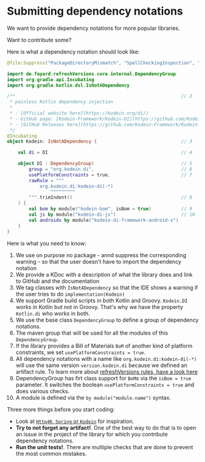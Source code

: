 # Submitting dependency notations

We want to provide dependency notations for more popular libraries.

Want to contribute some?

Here is what a dependency notation should look like:

```kotlin
@file:Suppress("PackageDirectoryMismatch", "SpellCheckingInspection", "unused") // 1

import de.fayard.refreshVersions.core.internal.DependencyGroup
import org.gradle.api.Incubating
import org.gradle.kotlin.dsl.IsNotADependency

/**                                                             // 2
 * painless Kotlin dependency injection
 *
 * - [Official website here](https://kodein.org/di/)
 * - GitHub page: [Kodein-Framework/Kodein-DI](https://github.com/Kodein-Framework/Kodein-DI)
 * - [GitHub Releases here](https://github.com/Kodein-Framework/Kodein-DI/releases)
 */
@Incubating
object Kodein: IsNotADependency {                               // 3

    val di = DI                                                 // 4

    object DI : DependencyGroup(                                // 5
        group = "org.kodein.di",                                // 6
        usePlatformConstraints = true,                          // 7
        rawRule = """
            org.kodein.di:kodein-di(-*)
                ^^^^^^^^^
        """.trimIndent()                                        // 8
    ) {
        val bom by module("kodein-bom", isBom = true)           // 9
        val js by module("kodein-di-js")                        // 10
        val androidx by module("kodein-di-framework-android-x")
    }
}
```

Here is what you need to know:

1. We use on purpose no package - annd suppress the corresponding warning - so that the user doesn't have to import the dependency notation
2. We provide a KDoc with a description of what the library does and link to GitHub and the documentation
3. We tag classes with `IsNotADependency` so that the IDE shows a warning if the user tries to do `implementation(Kodein)`
4. We support Gradle build scripts in both Kotlin and Groovy. `Kodein.DI` works in Kotlin but not in Groovy. That's why we have the property `Kotlin.di` who works in both.
5. We use the base class `DependencyGroup` to define a group of dependency notations.
6. The maven group that will be used for all the modules of this `DependencyGroup`.
7. If the library provides a Bill of Materials `BoM` of another kind of platform constraints, we set `usePlatformConstraints = true`.
8. All dependency notations with a name like `org.kodein.di:kodein-di(-*)` will use the same version `version.kodein.di` because we defined an artifact rule. To learn more about [refreshVersions rules, have a look here](thttps://github.com/jmfayard/refreshVersions)
9. DependencyGroup has firt class support for `BoM`s via the `isBom = true` parameter. It switches the boolean `usePlatformConstraints = true` and does various checks.
10. A module is defined via the `by module("module.name")` syntax.

Three more things before you  start coding:

- Look at [`Http4K`, `Spring` or `Kodein`](https://github.com/jmfayard/refreshVersions/tree/main/plugins/dependencies/src/main/kotlin/dependencies) for inspiration.
- **Try to not forget any artifact!**. One of the best way to do that is to open an issue in the project of the library for which you contribute dependency notations.
- **Run the unit tests!**. There are multiple checks that are done to prevent the most common mistakes.
